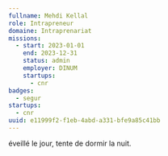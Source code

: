 ```yaml
---
fullname: Mehdi Kellal
role: Intrapreneur
domaine: Intraprenariat
missions:
  - start: 2023-01-01
    end: 2023-12-31
    status: admin
    employer: DINUM
    startups:
      - cnr
badges:
  - segur
startups:
  - cnr
uuid: e11999f2-f1eb-4abd-a331-bfe9a85c41bb
---
```

éveillé le jour, tente de dormir la nuit.
